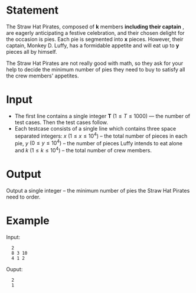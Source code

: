
# Statement 
The Straw Hat Pirates, composed of **k** members **including their captain** , are eagerly anticipating a festive celebration, and their chosen delight for the occasion is pies. Each pie is segmented into **x** pieces. However, their captain, Monkey D. Luffy, has a formidable appetite and will eat up to **y** pieces all by himself. 

The Straw Hat Pirates are not really good with math, so they ask for your help to decide the minimum number of pies they need to buy to satisfy all the crew members' appetites. 
# Input 
- The first line contains a single integer **T** $(1≤T≤1000)$ — the number of test cases. Then the test cases follow. 
- Each testcase consists of a single line which contains three space separated integers: 
 $x$ $(1 ≤ x ≤ 10^4)$ – the total number of pieces in each pie, $y$ $(0 ≤ y ≤ 10^4)$ – the number of pieces Luffy intends to eat alone and  $k$ $(1 ≤ k ≤ 10^4)$ – the total number of crew members. 
# Output 
Output a single integer – the minimum number of pies the Straw Hat Pirates need to order. 
# Example 
Input: 

```
  2
  8 3 10 
  4 1 2
```

Ouput:

```
  2
  1
```
